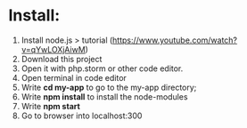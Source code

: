 # Install:
1. Install node.js > tutorial (https://www.youtube.com/watch?v=qYwLOXjAiwM)
2. Download this project
3. Open it with php.storm or other code editor.
4. Open terminal in code editor
5. Write **cd my-app** to go to the my-app directory;
6. Write **npm install** to install the node-modules
7. Write **npm start**
8. Go to browser into localhost:300

